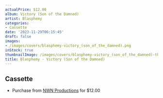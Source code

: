 ```yaml
---
actualPrice: $12.00
album: Victory (Son of the Damned)
artist: Blasphemy
categories:
- Cassette
date: '2023-11-29T06:15:45'
draft: false
images:
- /images/covers/blasphemy-victory_(son_of_the_damned).png
inStock: true
thumbnailImage: /images/covers/blasphemy-victory_(son_of_the_damned)-thumb.png
title: Blasphemy - Victory (Son of the Damned)
---
```


## Cassette
* Purchase from [NWN Productions](http://shop.nwnprod.com/index.php?route=product/product&path=73&product_id=27542&sort=pd.name&order=ASC) for $12.00
